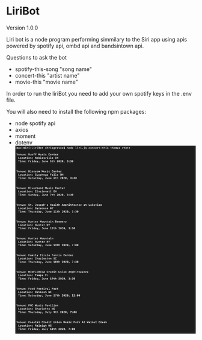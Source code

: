 # LiriBot
Version 1.0.0

Liri bot is a node program performing simmilary to the Siri app using apis powered by spotify api, ombd api and bandsintown api.

Questions to ask the bot
- spotify-this-song "song name"
- concert-this "artist name"
- movie-this "movie name"

In order to run the liriBot you need to add your own spotify keys in the .env file.

You will also need to install the following npm packages:
- node spotify api
- axios
- moment
- dotenv
![](liriBot/screenShots/concert-this.png)

